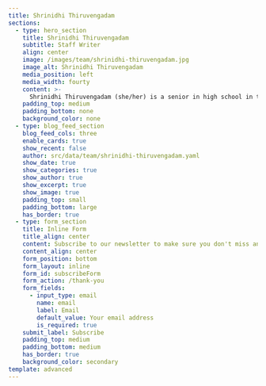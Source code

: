 ```yaml
---
title: Shrinidhi Thiruvengadam
sections:
  - type: hero_section
    title: Shrinidhi Thiruvengadam
    subtitle: Staff Writer
    align: center
    image: /images/team/shrinidhi-thiruvengadam.jpg
    image_alt: Shrinidhi Thiruvengadam
    media_position: left
    media_width: fourty
    content: >-
      Shrinidhi Thiruvengadam (she/her) is a senior in high school in the United States and is one of the Staff Writers for We Need To Talk. A long-time fan of journalism and multimedia, she recognizes the salience that free thought has in our society and hopes to use this medium to uplift other youth/marginalized voices. In her free time, she enjoys singing in choir, studying psychology, and reading!
    padding_top: medium
    padding_bottom: none
    background_color: none
  - type: blog_feed_section
    blog_feed_cols: three
    enable_cards: true
    show_recent: false
    author: src/data/team/shrinidhi-thiruvengadam.yaml
    show_date: true
    show_categories: true
    show_author: true
    show_excerpt: true
    show_image: true
    padding_top: small
    padding_bottom: large
    has_border: true
  - type: form_section
    title: Inline Form
    title_align: center
    content: Subscribe to our newsletter to make sure you don't miss anything.
    content_align: center
    form_position: bottom
    form_layout: inline
    form_id: subscribeForm
    form_action: /thank-you
    form_fields:
      - input_type: email
        name: email
        label: Email
        default_value: Your email address
        is_required: true
    submit_label: Subscribe
    padding_top: medium
    padding_bottom: medium
    has_border: true
    background_color: secondary
template: advanced
---
```

